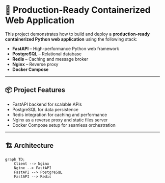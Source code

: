 # 🚀 Production-Ready Containerized Web Application

This project demonstrates how to build and deploy a **production-ready containerized Python web application** using the following stack:

- **FastAPI** – High-performance Python web framework
- **PostgreSQL** – Relational database
- **Redis** – Caching and message broker
- **Nginx** – Reverse proxy
- **Docker Compose**
---

## 📦 Project Features

- FastAPI backend for scalable APIs
- PostgreSQL for data persistence
- Redis integration for caching and performance
- Nginx as a reverse proxy and static files server
- Docker Compose setup for seamless orchestration

---

## 🏗️ Architecture

```mermaid
graph TD;
    Client --> Nginx
    Nginx --> FastAPI
    FastAPI --> PostgreSQL
    FastAPI --> Redis
